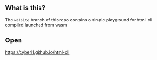 ## What is this?
The `website` branch of this repo contains a simple playground for html-cli compiled launched from wasm

## Open
https://cyberl1.github.io/html-cli
